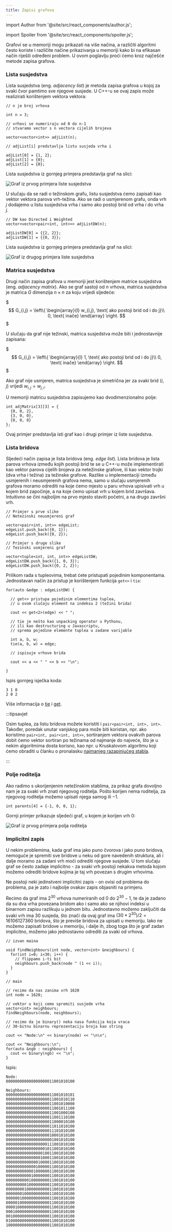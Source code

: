 ```yaml
---
title: Zapisi grafova
---
```


import Author from '@site/src/react_components/author.js';

import Spoiler from '@site/src/react_components/spoiler.js';

<Author authorName='Ivan Vlahov' githubUsername='vlahovivan'/>

Grafovi se u memoriji mogu prikazati na više načina, a različiti algoritmi često koriste i različite načine prikazivanja u memoriji kako bi na efikasan način riješili određeni problem. U ovom poglavlju proći ćemo kroz najčešće metode zapisa grafova.

### Lista susjedstva

Lista susjedstva (eng. *adjacency list*) je metoda zapisa grafova u kojoj za svaki čvor pamtimo sve njegove susjede. U C++-u se ovaj zapis može realizirati korištenjem vektora vektora:

```
// n je broj vrhova

int n = 3;

// vrhovi se numeriraju od 0 do n-1
// stvaramo vector s n vectora cijelih brojeva

vector<vector<int>> adjList(n);

// adjList[i] predstavlja listu susjeda vrha i

adjList[0] = {1, 2};
adjList[1] = {0};
adjList[2] = {0};
```

Lista susjedstva iz gornjeg primjera predstavlja graf na slici:

![Graf iz prvog primjera liste susjedstva](/img/algoritmi-nad-grafovima-1/adjList1.png)

U slučaju da se radi o težinskom grafu, listu susjedstva ćemo zapisati kao vektor vektora parova vrh-težina. Ako se radi o usmjerenom grafu, onda vrh $j$ dodajemo u listu susjedstva vrha $i$ samo ako postoji brid od vrha $i$ do vrha $j$.

```
// DW kao Directed i Weighted
vector<vector<pair<int, int>>> adjListDW(n);

adjListDW[0] = {{2, 2}};
adjListDW[1] = {{0, 3}};
```

Lista susjedstva iz gornjeg primjera predstavlja graf na slici:

![Graf iz drugog primjera liste susjedstva](/img/algoritmi-nad-grafovima-1/adjList2.png)

### Matrica susjedstva

Drugi način zapisa grafova u memoriji jest korištenjem matrice susjedstva (eng. *adjacency matrix*). Ako se graf sastoji od $n$ vrhova, matrica susjedstva je matrica $G$ dimenzija $n \times n$ za koju vrijedi sljedeće:

$$$
G_{i,j} = \left\{ \begin{array}{l}
        w_{i,j}, \text{ ako postoji brid od i do j}\\
        0, \text{ inače}
        \end{array} \right. 
$$$

U slučaju da graf nije težinski, matrica susjedstva može biti i jednostavnije zapisana:

$$$
G_{i,j} = \left\{ \begin{array}{l}
        1, \text{ ako postoji brid od i do j}\\
        0, \text{ inače}
        \end{array} \right. 
$$$

Ako graf nije usmjeren, matrica susjedstva je simetrična jer za svaki brid $(i, j)$ vrijedi $w_{i,j} = w_{j, i}$.

U memoriji matricu susjedstva zapisujemo kao dvodimenzionalno polje:

```
int adjMatrix[3][3] = {
  {0, 0, 2},
  {3, 0, 0},
  {0, 0, 0}
};
```

Ovaj primjer predstavlja isti graf kao i drugi primjer iz liste susjedstva.

### Lista bridova

Sljedeći način zapisa je lista bridova (eng. *edge list*). Lista bridova je lista parova vrhova između kojih postoji brid te se u C++-u može implementirati kao vektor parova cijelih brojeva za netežinske grafove, ili kao vektor trojki (dva vrha i težina) za težinske grafove. Razlike u implementaciji između usmjerenih i neusmjerenih grafova nema, samo u slučaju usmjerenih grafova moramo odrediti na koje ćemo mjesto u paru vrhova upisivati vrh u kojem brid započinje, a na koje ćemo upisat vrh u kojem brid završava. Intuitivno se čini najboljim na prvo mjesto staviti početni, a na drugo završni vrh.

```
// Primjer s prve slike 
// Netezinski neusmjereni graf

vector<pair<int, int>> edgeList;
edgeList.push_back({0, 1});
edgeList.push_back({0, 2});

// Primjer s druge slike
// Tezinski usmjereni graf

vector<tuple<int, int, int>> edgeListDW;
edgeListDW.push_back({1, 0, 3});
edgeListDW.push_back({0, 2, 2});
```

Prilikom rada s tupleovima, trebat ćete pristupati pojedinim komponentama. Jednostavan način za pristup je korištenjem funkcija `get<>` i `tie`:

```
for(auto &edge : edgeListDW) {

  // get<> pristupa pojedinim elementima tuplea,
  // u ovom slučaju element na indeksu 2 (težini brida)

  cout << get<2>(edge) << " ";

  // tie je nešto kao unpacking operator u Pythonu,
  // ili kao destructuring u Javascriptu,
  // sprema pojedine elemente tuplea u zadane varijable

  int a, b, w;
  tie(a, b, w) = edge;

  // ispisuje vrhove brida

  cout << a << " " << b << "\n";

}
```

Ispis gornjeg isječka koda:

```text
3 1 0
2 0 2
```

Više informacija o [tie](https://www.cplusplus.com/reference/tuple/tie/) i [get](https://www.cplusplus.com/reference/tuple/get/).

:::tipsavjet

Osim tuplea, za listu bridova možete koristiti i `pair<pair<int, int>, int>`. Također, poredak unutar vanjskog para može biti koristan, npr. ako koristimo `pair<int, pair<int, int>>`, sortiranjem vektora ovakvih parova dobit ćemo vektor sortiran po težinama od najmanje do najveće, što je u nekim algoritmima dosta korisno, kao npr. u Kruskalovom algoritmu koji ćemo obraditi u članku o pronalasku [najmanjeg razapinjućeg stabla](mst.md). 

:::

### Polje roditelja

Ako radimo s ukorijenjenim netežinskim stablima, za prikaz grafa dovoljno nam je za svaki vrh znati njegovog roditelja. Pošto korijen nema roditelja, za njegovog roditelja možemo upisati njega samog ili $-1$.

```
int parents[4] = {-1, 0, 0, 1};
```

Gornji primjer prikazuje sljedeći graf, u kojem je korijen vrh $0$:

![Graf iz prvog primjera polja roditelja](/img/algoritmi-nad-grafovima-1/parents.png)

### Implicitni zapis

U nekim problemima, kada graf ima jako puno čvorova i jako puno bridova, nemoguće je spremiti sve bridove u neku od gore navedenih struktura, ali i dalje moramo za zadani vrh moći odrediti njegove susjede. U tom slučaju graf se često zadaje implicitno - za svaki vrh postoji nekakva metoda kojom možemo odrediti bridove kojima je taj vrh povezan s drugim vrhovima.

Ne postoji neki jedinstveni implicitni zapis - on ovisi od problema do problema, pa je zato i najbolje ovakav zapis objasniti na primjeru.

Recimo da graf ima $2^{30}$ vrhova numeriranih od $0$ do $2^{30} - 1$, te da je zadano da su dva vrha povezana bridom ako i samo ako se njihovi indeksi u binarnom zapisu razlikuju u jednom bitu. Jednostavno možemo zaključiti da svaki vrh ima 30 susjeda, što znači da ovaj graf ima $(30 * 2^{30}) / 2 = 16106127360$ bridova, što je previše bridova za upisati u memoriju. Iako ne možemo zapisati bridove u memoriju, i dalje ih, zbog toga što je graf zadan implicitno, možemo jako jednostavno odrediti za svaki od vrhova.

```
// izvan maina

void findNeighbours(int node, vector<int> &neighbours) {
  for(int i=0; i<30; i++) {
    // flippamo i-ti bit
    neighbours.push_back(node ^ (1 << i));
  }
}

// main

// recimo da nas zanima vrh 1620
int node = 1620;

// vektor u koji cemo spremiti susjede vrha 
vector<int> neighbours;
findNeighbours(node, neighbours);

// recimo da je binary() neka nasa funkcija koja vraca
// 30-bitnu binarnu reprezentaciju broja kao string

cout << "Node:\n" << binary(node) << "\n\n";

cout << "Neighbours:\n";
for(auto &ngb : neighbours) {
  cout << binary(ngb) << "\n";
}

```

Ispis:

```
Node:
000000000000000000011001010100

Neighbours:
000000000000000000011001010101
000000000000000000011001010110
000000000000000000011001010000
000000000000000000011001011100
000000000000000000011001000100
000000000000000000011001110100
000000000000000000011000010100
000000000000000000011011010100
000000000000000000011101010100
000000000000000000010001010100
000000000000000000001001010100
000000000000000000111001010100
000000000000000001011001010100
000000000000000010011001010100
000000000000000100011001010100
000000000000001000011001010100
000000000000010000011001010100
000000000000100000011001010100
000000000001000000011001010100
000000000010000000011001010100
000000000100000000011001010100
000000001000000000011001010100
000000010000000000011001010100
000000100000000000011001010100
000001000000000000011001010100
000010000000000000011001010100
000100000000000000011001010100
001000000000000000011001010100
010000000000000000011001010100
100000000000000000011001010100
```